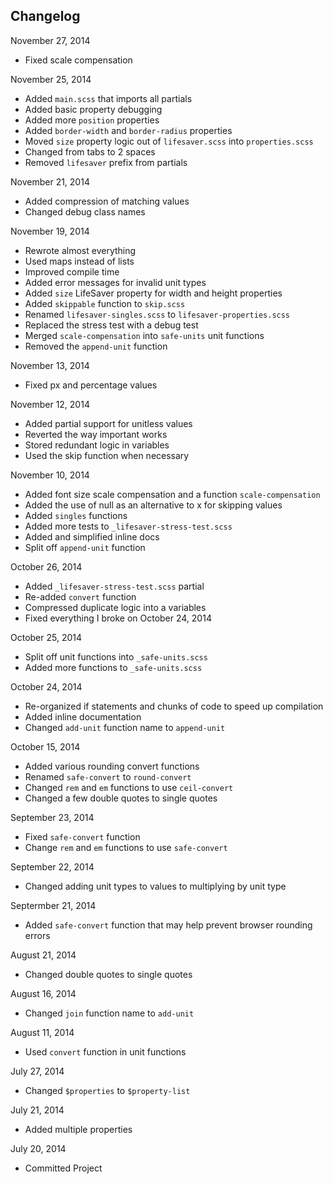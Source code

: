 ## Changelog

November 27, 2014
+ Fixed scale compensation

November 25, 2014
+ Added `main.scss` that imports all partials
+ Added basic property debugging
+ Added more `position` properties
+ Added `border-width` and `border-radius` properties
+ Moved `size` property logic out of `lifesaver.scss` into `properties.scss`
+ Changed from tabs to 2 spaces
+ Removed `lifesaver` prefix from partials

November 21, 2014
+ Added compression of matching values
+ Changed debug class names

November 19, 2014
+ Rewrote almost everything
+ Used maps instead of lists
+ Improved compile time
+ Added error messages for invalid unit types
+ Added `size` LifeSaver property for width and height properties
+ Added `skippable` function to `skip.scss`
+ Renamed `lifesaver-singles.scss` to `lifesaver-properties.scss`
+ Replaced the stress test with a debug test
+ Merged `scale-compensation` into `safe-units` unit functions
+ Removed the `append-unit` function

November 13, 2014
+ Fixed px and percentage values

November 12, 2014
+ Added partial support for unitless values
+ Reverted the way important works
+ Stored redundant logic in variables
+ Used the skip function when necessary

November 10, 2014
+ Added font size scale compensation and a function `scale-compensation`
+ Added the use of null as an alternative to x for skipping values
+ Added `singles` functions
+ Added more tests to `_lifesaver-stress-test.scss`
+ Added and simplified inline docs
+ Split off `append-unit` function

October 26, 2014
+ Added `_lifesaver-stress-test.scss` partial
+ Re-added `convert` function
+ Compressed duplicate logic into a variables
+ Fixed everything I broke on October 24, 2014

October 25, 2014
+ Split off unit functions into `_safe-units.scss`
+ Added more functions to `_safe-units.scss`

October 24, 2014
+ Re-organized if statements and chunks of code to speed up compilation
+ Added inline documentation
+ Changed `add-unit` function name to `append-unit`

October 15, 2014
+ Added various rounding convert functions
+ Renamed `safe-convert` to `round-convert`
+ Changed `rem` and `em` functions to use `ceil-convert`
+ Changed a few double quotes to single quotes

September 23, 2014
+ Fixed `safe-convert` function
+ Change `rem` and `em` functions to use `safe-convert`

September 22, 2014
+ Changed adding unit types to values to multiplying by unit type

Septermber 21, 2014
+ Added `safe-convert` function that may help prevent browser rounding errors

August 21, 2014
+ Changed double quotes to single quotes

August 16, 2014
+ Changed `join` function name to `add-unit`

August 11, 2014
+ Used `convert` function in unit functions

July 27, 2014
+ Changed `$properties` to `$property-list`

July 21, 2014
+ Added multiple properties

July 20, 2014
+ Committed Project
